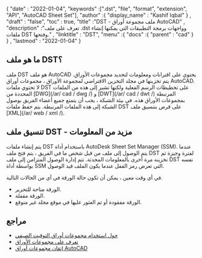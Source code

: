 {
  "date" : "2022-01-04",
  "keywords" :[".dst", "file", "format", "extension", "API", "AutoCAD Sheet Set"],
  "author" :{
    "display_name" : "Kashif Iqbal"
} ,
  "draft" : "false",
  "toc" : true,
  "title" :"DST - ملف مجموعة أوراق AutoCAD" ,
  "description" :"تعرف على ملف .dst وواجهات برمجة التطبيقات التي يمكنها إنشاء ملفات DST وفتحها." ,
  "linktitle" : "DST",
  "menu" :{
    "docs" :{
      "parent" : "cad"
}
} ,
  "lastmod" : "2022-01-04"
}

## ما هو ملف DST؟

ملف DST هو ملف AutoCAD يحتوي على اقترانات ومعلومات لتحديد مجموعات الأوراق. يتم تخزينها في مجلد التخزين الافتراضي لمجموعة الأوراق ، مجموعات أوراق AutoCAD. لا تحتوي ملفات DST على تخطيطات الرسم الفعلية ولكنها تشير إلى هذه من الملفات المحددة من [DWG](/ar/ cad / dwg /) و [DWT](/ar/ cad / dwt /) المرتبطة بمجموعات الأوراق هذه. في بيئة الشبكة ، يجب أن يتمتع جميع أعضاء الفريق بوصول الشبكة إلى هذه الملفات المرتبطة. يتم حفظ ملفات DST على قرص بتنسيق ملف [XML](/ar/ web / xml /).

## تنسيق ملف DST - مزيد من المعلومات

يتم إنشاء ملفات DST باستخدام أداة AutoDesk Sheet Set Manager (SSM). عندما يتم الوصول إلى ملف من قبل شخص ما في الفريق ، يتم فتح ملف DST لفترة وجيزة ثم تخزينه مرة أخرى بالمعلومات المحدثة. تتم إدارة الوصول المتزامن إلى ملف DST نفسه بواسطة أداة SSM التي تعرض رمز القفل عندما يكون الملف قيد الوصول.

في أي وقت معين ، يمكن أن تكون حالة الورقة في أي من الحالات التالية.

* الورقة متاحة للتحرير.
* الورقة مقفلة.
* الورقة مفقودة أو تم العثور عليها في موقع مجلد غير متوقع.

## مراجع

* [حول استخدام مجموعات أوراق التوقيت الصيفي](https://help.autodesk.com/view/ACDLT/2017/ENU/?guid=GUID-577D8EA0-85F2-4829-B4F9-8CAD6F7AAACC)
* [تعرف على مجموعات الأوراق](https://help.autodesk.com/view/ACDLT/2017/ENU/?guid=GUID-34D889BC-19AD-4CD1-ADB1-F359D9B515FB)
* [إتقان مجموعات أوراق AutoCAD](https://damassets.autodesk.net/content/dam/autodesk/www/cad-manager-center/articles/Mastering-AutoCAD-Sheet-Sets_Preview_EN.pdf)

